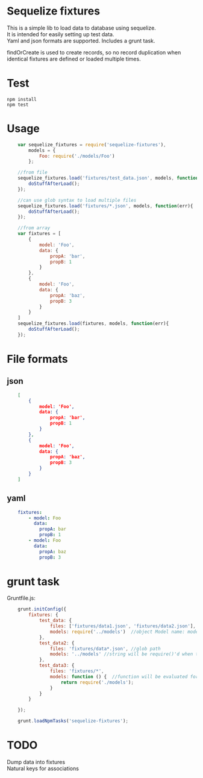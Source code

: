 Sequelize fixtures
==========================================

This is a simple lib to load data to database using sequelize.  
It is intended for easily setting up test data.  
Yaml and json formats are supported. Includes a grunt task.  

findOrCreate is used to create records, so no record duplication when identical fixtures are defined or loaded multiple times.


# Test
    
    npm install
    npm test

# Usage

```javascript
    var sequelize_fixtures = require('sequelize-fixtures'),
        models = {
            Foo: require('./models/Foo')
        };

    //from file
    sequelize_fixtures.load('fixtures/test_data.json', models, function(err){
        doStuffAfterLoad();
    });

    //can use glob syntax to load multiple files
    sequelize_fixtures.load('fixtures/*.json', models, function(err){
        doStuffAfterLoad();
    });

    //from array
    var fixtures = [
        {
            model: 'Foo',
            data: {
                propA: 'bar',
                propB: 1
            }
        },
        {
            model: 'Foo',
            data: {
                propA: 'baz',
                propB: 3
            }
        }
    ]
    sequelize_fixtures.load(fixtures, models, function(err){
        doStuffAfterLoad();
    });
```

# File formats

## json

```json
    [
        {
            model: 'Foo',
            data: {
                propA: 'bar',
                propB: 1
            }
        },
        {
            model: 'Foo',
            data: {
                propA: 'baz',
                propB: 3
            }
        }
    ]
```

## yaml

```yaml
    fixtures:
        - model: Foo
          data:
            propA: bar
            propB: 1
        - model: Foo
          data:
            propA: baz
            propB: 3
```

# grunt task

Gruntfile.js:

```javascript
    grunt.initConfig({
        fixtures: {
            test_data: {
                files: ['fixtures/data1.json', 'fixtures/data2.json'], //list of files
                models: require('../models')  //object Model name: model
            },
            test_data2: {
                files: 'fixtures/data*.json', //glob path
                models: '../models' //string will be require()'d when task is run
            },
            test_data3: {
                files: 'fixtures/*',
                models: function () {  //function will be evaluated for models object
                    return require('./models');
                }
            }
        }

    });

    grunt.loadNpmTasks('sequelize-fixtures');
```
# TODO

Dump data into fixtures  
Natural keys for associations  
